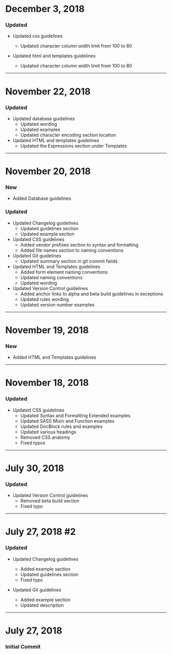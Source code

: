 # December 3, 2018

### Updated
- Updated css guidelines
    - Updated character column width limit from 100 to 80

- Updated html and templates guidelines
    - Updated character column width limit from 100 to 80


-----


# November 22, 2018

### Updated
- Updated database guidelines
    - Updated wording
    - Updated examples
    - Updated character encoding section location
- Updated HTML and templates guidelines
    - Updated the Expressions section under Templates


-----


# November 20, 2018

### New
- Added Database guidelines

### Updated
- Updated Changelog guidelines
    - Updated guidelines section
    - Updated example section
- Updated CSS guidelines
    - Added vendor prefixes section to syntax and formatting
    - Added file names section to naming conventions
- Updated Git guidelines
    - Updated summary section in git commit fields
- Updated HTML and Templates guidelines
    - Added form element naming conventions
    - Updated naming conventions
    - Updated wording
- Updated Version Control guidelines
    - Added anchor links to alpha and beta build guidelines in exceptions
    - Updated rules wording
    - Updated version number examples


-----


# November 19, 2018

### New
- Added HTML and Templates guidelines


-----


# November 18, 2018

### Updated
- Updated CSS guidelines
    - Updated Syntax and Formatting Extended examples
    - Updated SASS Mixin and Function examples
    - Updated DocBlock rules and examples
    - Updated various headings
    - Removed CSS anatomy
    - Fixed typos


-----


# July 30, 2018

### Updated
- Updated Version Control guidelines
    - Removed beta build section
    - Fixed typo


-----


# July 27, 2018 #2

### Updated
- Updated Changelog guidelines
    - Added example section
    - Updated guidelines section
    - Fixed typo

- Updated Git guidelines
    - Added example section
    - Updated description


-----


# July 27, 2018

### Initial Commit
